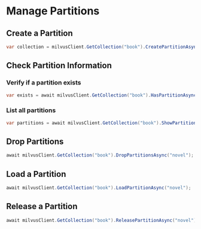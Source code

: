 # Manage Partitions

## Create a Partition

```c#
var collection = milvusClient.GetCollection("book").CreatePartitionAsync("novel");
```

## Check Partition Information

### Verify if a partition exists

```c#
var exists = await milvusClient.GetCollection("book").HasPartitionAsync("novel");
```

### List all partitions

```c#
var partitions = await milvusClient.GetCollection("book").ShowPartitionsAsync();
```

## Drop Partitions

```c#
await milvusClient.GetCollection("book").DropPartitionsAsync("novel");
```

## Load a Partition

```c#
await milvusClient.GetCollection("book").LoadPartitionAsync("novel");
```

## Release a Partition

```c#
await milvusClient.GetCollection("book").ReleasePartitionAsync("novel");
```
